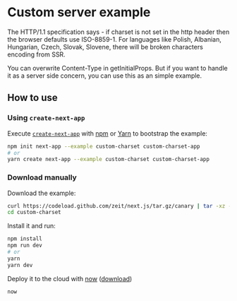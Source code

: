 # Custom server example

The HTTP/1.1 specification says - if charset is not set in the http header then the browser defaults use ISO-8859-1.
For languages like Polish, Albanian, Hungarian, Czech, Slovak, Slovene, there will be broken characters encoding from SSR.

You can overwrite Content-Type in getInitialProps. But if you want to handle it as a server side concern, you can use this as an simple example.

## How to use

### Using `create-next-app`

Execute [`create-next-app`](https://github.com/zeit/next.js/tree/canary/packages/create-next-app) with [npm](https://docs.npmjs.com/cli/init) or [Yarn](https://yarnpkg.com/lang/en/docs/cli/create/) to bootstrap the example:

```bash
npm init next-app --example custom-charset custom-charset-app
# or
yarn create next-app --example custom-charset custom-charset-app
```

### Download manually

Download the example:

```bash
curl https://codeload.github.com/zeit/next.js/tar.gz/canary | tar -xz --strip=2 next.js-canary/examples/custom-charset
cd custom-charset
```

Install it and run:

```bash
npm install
npm run dev
# or
yarn
yarn dev
```

Deploy it to the cloud with [now](https://zeit.co/now) ([download](https://zeit.co/download))

```bash
now
```
